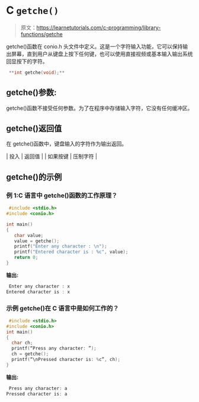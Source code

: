 # C `getche()`

> 原文：<https://learnetutorials.com/c-programming/library-functions/getche>

getche()函数在 conio.h 头文件中定义。这是一个字符输入功能，它可以保持输出屏幕，直到用户从键盘上按下任何键，也可以使用直接视频或基本输入输出系统回显按下的字符。

```c
 **int getche(void);** 

```

## getche()参数:

getche()函数不接受任何参数。为了在程序中存储输入字符，它没有任何缓冲区。

## getche()返回值

在 getche()函数中，键盘输入的字符作为输出返回。

| 投入 | 返回值 |
| 如果按键 | 压制字符 |

## getche()的示例

### 例 1:C 语言中 getche()函数的工作原理？

```c
 #include <stdio.h>
#include <conio.h>

int main()  
{  
   char value;
   value = getche();
   printf("Enter any character : \n");
   printf("Entered character is : %c", value);
   return 0; 
} 

```

**输出:**

```c
 Enter any character : x
Entered character is : x 
```

### 示例 getche()在 C 语言中是如何工作的？

```c
 #include <stdio.h>
#include <conio.h>
int main()  
{
  char ch;
  printf(“Press any character: ”);
  ch = getche();
  printf(“\nPressed character is: %c”, ch);
} 

```

**输出:**

```c
 Press any character: a 
Pressed character is: a 
```